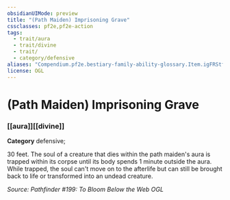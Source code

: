 ```yaml
---
obsidianUIMode: preview
title: "(Path Maiden) Imprisoning Grave"
cssclasses: pf2e,pf2e-action
tags:
  - trait/aura
  - trait/divine
  - trait/
  - category/defensive
aliases: "Compendium.pf2e.bestiary-family-ability-glossary.Item.igFRStfWiTekB9cU"
license: OGL
---
```

# (Path Maiden) Imprisoning Grave

### [[aura]][[divine]]

**Category** defensive; 




30 feet. The soul of a creature that dies within the path maiden's aura is trapped within its corpse until its body spends 1 minute outside the aura. While trapped, the soul can't move on to the afterlife but can still be brought back to life or transformed into an undead creature.

*Source: Pathfinder #199: To Bloom Below the Web*
*OGL*